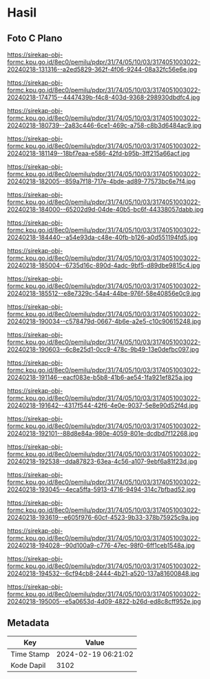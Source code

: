 # Hasil

## Foto C Plano

https://sirekap-obj-formc.kpu.go.id/8ec0/pemilu/pdpr/31/74/05/10/03/3174051003022-20240218-131316--a2ed5829-362f-4f06-9244-08a32fc56e6e.jpg

https://sirekap-obj-formc.kpu.go.id/8ec0/pemilu/pdpr/31/74/05/10/03/3174051003022-20240218-174715--4447439b-f4c8-403d-9368-298930dbdfc4.jpg

https://sirekap-obj-formc.kpu.go.id/8ec0/pemilu/pdpr/31/74/05/10/03/3174051003022-20240218-180739--2a83c446-6ce1-469c-a758-c8b3d6484ac9.jpg

https://sirekap-obj-formc.kpu.go.id/8ec0/pemilu/pdpr/31/74/05/10/03/3174051003022-20240218-181149--18bf7eaa-e586-42fd-b95b-3ff215a66acf.jpg

https://sirekap-obj-formc.kpu.go.id/8ec0/pemilu/pdpr/31/74/05/10/03/3174051003022-20240218-182005--859a7f18-717e-4bde-ad89-77573bc6e7f4.jpg

https://sirekap-obj-formc.kpu.go.id/8ec0/pemilu/pdpr/31/74/05/10/03/3174051003022-20240218-184000--65202d9d-04de-40b5-bc6f-44338057dabb.jpg

https://sirekap-obj-formc.kpu.go.id/8ec0/pemilu/pdpr/31/74/05/10/03/3174051003022-20240218-184440--a54e93da-c48e-40fb-b126-a0d551194fd5.jpg

https://sirekap-obj-formc.kpu.go.id/8ec0/pemilu/pdpr/31/74/05/10/03/3174051003022-20240218-185004--6735d16c-890d-4adc-9bf5-d89dbe9815c4.jpg

https://sirekap-obj-formc.kpu.go.id/8ec0/pemilu/pdpr/31/74/05/10/03/3174051003022-20240218-185512--e8e7329c-54a4-44be-976f-58e40856e0c9.jpg

https://sirekap-obj-formc.kpu.go.id/8ec0/pemilu/pdpr/31/74/05/10/03/3174051003022-20240218-190034--c578479d-0667-4b6e-a2e5-c10c90615248.jpg

https://sirekap-obj-formc.kpu.go.id/8ec0/pemilu/pdpr/31/74/05/10/03/3174051003022-20240218-190603--6c8e25d1-0cc9-478c-9b49-13e0defbc097.jpg

https://sirekap-obj-formc.kpu.go.id/8ec0/pemilu/pdpr/31/74/05/10/03/3174051003022-20240218-191146--eacf083e-b5b8-41b6-ae54-1fa921ef825a.jpg

https://sirekap-obj-formc.kpu.go.id/8ec0/pemilu/pdpr/31/74/05/10/03/3174051003022-20240218-191642--4317f544-42f6-4e0e-9037-5e8e90d52f4d.jpg

https://sirekap-obj-formc.kpu.go.id/8ec0/pemilu/pdpr/31/74/05/10/03/3174051003022-20240218-192101--88d8e84a-980e-4059-801e-dcdbd7f12268.jpg

https://sirekap-obj-formc.kpu.go.id/8ec0/pemilu/pdpr/31/74/05/10/03/3174051003022-20240218-192538--dda87823-63ea-4c56-a107-9ebf6a81f23d.jpg

https://sirekap-obj-formc.kpu.go.id/8ec0/pemilu/pdpr/31/74/05/10/03/3174051003022-20240218-193045--4eca5ffa-5913-4716-9494-314c7bfbad52.jpg

https://sirekap-obj-formc.kpu.go.id/8ec0/pemilu/pdpr/31/74/05/10/03/3174051003022-20240218-193619--e605f976-60cf-4523-9b33-378b75925c9a.jpg

https://sirekap-obj-formc.kpu.go.id/8ec0/pemilu/pdpr/31/74/05/10/03/3174051003022-20240218-194028--90d100a9-c776-47ec-98f0-6ff1ceb1548a.jpg

https://sirekap-obj-formc.kpu.go.id/8ec0/pemilu/pdpr/31/74/05/10/03/3174051003022-20240218-194532--6cf94cb8-2444-4b21-a520-137a81600848.jpg

https://sirekap-obj-formc.kpu.go.id/8ec0/pemilu/pdpr/31/74/05/10/03/3174051003022-20240218-195005--e5a0653d-4d09-4822-b26d-ed8c8cff952e.jpg


## Metadata

| Key        | Value               |
| ---------- | ------------------- |
| Time Stamp | 2024-02-19 06:21:02 |
| Kode Dapil | 3102                |



